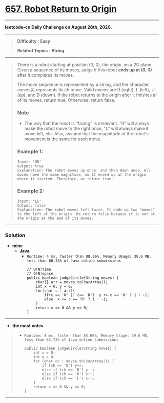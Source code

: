 # [657. Robot Return to Origin](https://leetcode.com/problems/robot-return-to-origin/)

---

**leetcode-cn Daily Challenge on August 28th, 2020.**

---

> **Difficulty** : **Easy**
>
> **Related Topics** : **String**

---

> There is a robot starting at position (0, 0), the origin, on a 2D plane. Given a sequence of its moves, judge if this robot **ends up at (0, 0)** after it completes its moves.
>
> The move sequence is represented by a string, and the character moves[i] represents its ith move. Valid moves are R (right), L (left), U (up), and D (down). If the robot returns to the origin after it finishes all of its moves, return true. Otherwise, return false.
>
> ### Note
> * The way that the robot is "facing" is irrelevant. "R" will always make the robot move to the right once, "L" will always make it move left, etc. Also, assume that the magnitude of the robot's movement is the same for each move.
>
> ### Example 1:
> ```
> Input: "UD"
> Output: true
> Explanation: The robot moves up once, and then down once. All moves have the same magnitude, so it ended up at the origin where it started. Therefore, we return true.
> ```
>
> ### Example 2:
> ```
> Input: "LL"
> Output: false
> Explanation: The robot moves left twice. It ends up two "moves" to the left of the origin. We return false because it is not at the origin at the end of its moves.
> ```

---


### Solution
* **mine**
  * **Java**
    * `Runtime: 4 ms, faster than 88.66%, Memory Usage: 39.6 MB, less than 68.73% of Java online submissions`
      ```
      // O(N)time
      // O(N)space
      public boolean judgeCircle(String moves) {
          char[] arr = moves.toCharArray();
          int x = 0, y = 0;
          for(char c : arr){
              if(c == 'U' || c== 'D')  y += c == 'U' ? 1 : -1;
              else  x += c == 'R' ? 1 : -1;
          }
          return x == 0 && y == 0;
      }
      ```

---

* **the most votes**
>  * `Runtime: 4 ms, faster than 88.66%, Memory Usage: 39.6 MB, less than 68.73% of Java online submissions`
>    ```
>    public boolean judgeCircle(String moves) {
>        int x = 0;
>        int y = 0;
>        for (char ch : moves.toCharArray()) {
>            if (ch == 'U') y++;
>            else if (ch == 'D') y--;
>            else if (ch == 'R') x++;
>            else if (ch == 'L') x--;
>        }
>        return x == 0 && y == 0;
>    }
>    ```

---
